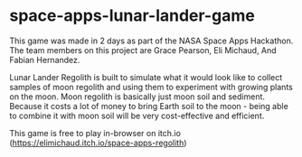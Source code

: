 # space-apps-lunar-lander-game
This game was made in 2 days as part of the NASA Space Apps Hackathon. The team members on this project are Grace Pearson, Eli Michaud, And Fabian Hernandez.

Lunar Lander Regolith is built to simulate what it would look like to collect samples of moon regolith and using them to experiment with growing plants on the moon. Moon regolith is basically just moon soil and sediment. Because it costs a lot of money to bring Earth soil to the moon - being able to combine it with moon soil will be very cost-effective and efficient.

This game is free to play in-browser on itch.io (https://elimichaud.itch.io/space-apps-regolith)
